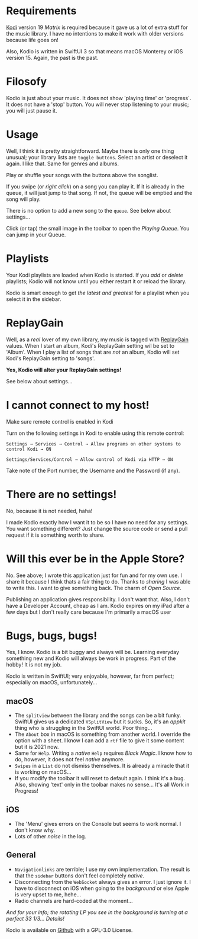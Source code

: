 # Requirements

[Kodi](https://kodi.tv) version 19 *Matrix* is required because it gave us a lot of extra stuff for the music library. I have no intentions to make it work with older versions because life goes on!

Also, Kodio is written in SwiftUI 3 so that means macOS Monterey or iOS version 15. Again, the past is the past.

# Filosofy

Kodio is just about your music. It does not show 'playing time' or 'progress`. It does not have a 'stop' button. You will never stop listening to your music; you will just pause it.

# Usage

Well, I think it is pretty straightforward. Maybe there is only one thing unusual; your library lists are `toggle buttons`. Select an artist or deselect it again. I like that. Same for genres and albums.

Play or shuffle your songs with the buttons above the songlist.

If you swipe (or *right click*) on a song you can play it. If it is already in the queue, it will just jump to that song. If not, the queue will be emptied and the song will play.

There is no option to add a new song to the `queue`. See below about settings...

Click (or tap) the small image in the toolbar to open the *Playing Queue*. You can jump in your Queue.

# Playlists

Your Kodi playlists are loaded when Kodio is started. If you *add* or *delete* playlists; Kodio will not know until you either restart it or reload the library.

Kodio is smart enough to get *the latest and greatest* for a playlist when you select it in the sidebar.

# ReplayGain

Well, as a *real* lover of my own library, my music is tagged with [ReplayGain](https://en.wikipedia.org/wiki/ReplayGain) values. When I start an album, Kodi's ReplayGain setting wil be set to 'Album'. When I play a list of songs that are *not* an album, Kodio will set Kodi's ReplayGain setting to 'songs'.

**Yes, Kodio will alter your ReplayGain settings!**

See below about settings...

# I cannot connect to my host!

Make sure remote control is enabled in Kodi

Turn on the following settings in Kodi to enable using this remote control:

    Settings → Services → Control → Allow programs on other systems to control Kodi → ON

    Settings/Services/Control → Allow control of Kodi via HTTP → ON

Take note of the Port number, the Username and the Password (if any).

# There are no settings!

No, because it is not needed, haha!

I made Kodio exactly how I want it to be so I have no need for any settings. You want something different? Just change the source code or send a pull request if it is something worth to share.

# Will this ever be in the Apple Store?

No. See above; I wrote this application just for fun and for my own use. I share it because I think thats a fair thing to do. Thanks to *sharing* I was able to write this. I want to give something back. The charm of *Open Source*.

Publishing an application gives responsibility. I don't want that. Also, I don't have a Developer Account, cheap as I am. Kodio expires on my iPad after a few days but I don't really care because I'm primarily a macOS user

# Bugs, bugs, bugs!

Yes, I know. Kodio is a bit buggy and always will be. Learning everyday something new and Kodio will always be work in progress. Part of the hobby! It is not my job.

Kodio is written in SwiftUI; very enjoyable, however, far from perfect; especially on macOS, unfortunately...

## macOS

- The `splitview` between the library and the songs can be a bit funky. SwiftUI gives us a dedicated `VSplitView` but it sucks. So, it's an *appkit* thing who is struggling in the SwiftUI world. Poor thing...
- The `About` box in macOS is something from another world. I override the option with a sheet. I know I can add a `rtf` file to give it some content but it is 2021 now.
- Same for `Help`. Writing a *native* `Help` requires *Black Magic*. I know how to do, however, it does not feel *native* anymore.
- `Swipes` in a `List` do not dismiss themselves. It is already a miracle that it is working on macOS...
- If you modify the toolbar it will reset to default again. I think it's a bug. Also, showing 'text' only in the toolbar makes no sense... It's all Work in Progress!

## iOS

- The 'Menu' gives errors on the Console but seems to work normal. I don't know why.
- Lots of other *noise* in the log.

## General

- `Navigationlinks` are terrible; I use my own implementation. The result is that the `sidebar` buttons don't feel completely *native*.
- Disconnecting from the `WebSocket` always gives an error. I just ignore it. I have to disconnect on iOS when going to the *background* or else Apple is very upset to me, hehe...
- Radio channels are hard-coded at the moment...

*And for your info; the rotating LP you see in the background is turning at a perfect 33 1/3... Details!*

Kodio is available on [Github](https://github.com/desbeers/kodio) with a GPL-3.0 License.
